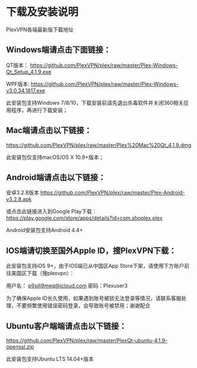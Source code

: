 # 下载及安装说明
PlexVPN各端最新版下载地址

## Windows端请点击下面链接：

QT版本：
https://github.com/PlexVPN/plex/raw/master/Plex-Windows-Qt_Setup_4.1.9.exe

WPF版本:
https://github.com/PlexVPN/plex/raw/master/Plex-Windows-v3.0.34.1817.exe

此安装包支持Windows 7/8/10，下载安装前请先退出杀毒软件并关闭360相关应用程序，再进行下载安装；

## Mac端请点击以下链接：
https://github.com/PlexVPN/plex/raw/master/Plex%20Mac%20Qt_4.1.9.dmg

此安装包仅支持macOS/OS X 10.9+版本；

## Android端请点击以下链接：
安卓3.2.8版本 https://github.com/PlexVPN/plex/raw/master/Plex-Android-v3.2.8.apk

或点击此链接进入到Google Play下载：
https://play.google.com/store/apps/details?id=com.shoplex.plex

Android安装包支持Android 4.4+

## IOS端请切换至国外Apple ID，搜PlexVPN下载：
此安装包支持iOS 9+，由于IOS端已从中国区App Store下架，请使用下方账户前往美国区下载（搜plexvpn）：

用户名： p9sjlj9meq@icloud.com  密码：Plexuser3

为了确保Apple ID长久使用，如果遇到账号被锁无法登录等情况，请联系客服处理，不要频繁使用错误密码登录，会导致账号被禁用；谢谢配合

## Ubuntu客户端端请点击以下链接：
https://github.com/PlexVPN/plex/raw/master/PlexQt-ubuntu-4.1.9-openssl.zip

此安装包支持Ubuntu LTS 14.04+版本
